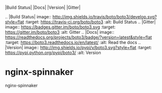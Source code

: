 |Build Status| |Docs| |Version| |Gitter|

.. |Build Status| image:: http://img.shields.io/travis/boto/boto3/develop.svg?style=flat
    :target: https://travis-ci.org/boto/boto3
    :alt: Build Status
.. |Gitter| image:: https://badges.gitter.im/boto/boto3.svg
   :target: https://gitter.im/boto/boto3
   :alt: Gitter
.. |Docs| image:: https://readthedocs.org/projects/boto3/badge/?version=latest&style=flat
    :target: https://boto3.readthedocs.io/en/latest/
    :alt: Read the docs
.. |Version| image:: http://img.shields.io/pypi/v/boto3.svg?style=flat
    :target: https://pypi.python.org/pypi/boto3/
    :alt: Version
    
# nginx-spinnaker
nginx-spinnaker
